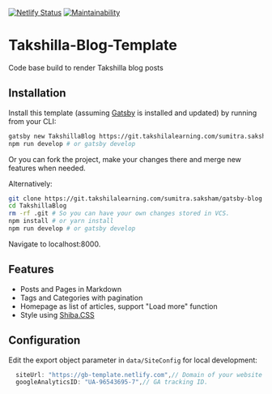 [![Netlify Status](https://api.netlify.com/api/v1/badges/89b8cdfb-af7f-48d5-863f-64fbbdfe8986/deploy-status)](https://app.netlify.com/sites/gb-template/deploys) [![Maintainability](https://api.codeclimate.com/v1/badges/b23277cf6232a88f59ec/maintainability)](https://codeclimate.com/github/completejavascript/gatsby-blog-template/maintainability)

# Takshilla-Blog-Template

Code base build to render Takshilla blog posts

## Installation

Install this template (assuming [Gatsby](https://github.com/gatsbyjs/gatsby/) is installed and updated) by running from your CLI:

```bash
gatsby new TakshillaBlog https://git.takshilalearning.com/sumitra.saksham/gatsby-blog
npm run develop # or gatsby develop
```

Or you can fork the project, make your changes there and merge new features when needed.

Alternatively:

```bash
git clone https://git.takshilalearning.com/sumitra.saksham/gatsby-blog TakshillaBlog # Clone the project
cd TakshillaBlog
rm -rf .git # So you can have your own changes stored in VCS.
npm install # or yarn install
npm run develop # or gatsby develop 
```

Navigate to localhost:8000.

## Features

  * Posts and Pages in Markdown
  * Tags and Categories with pagination
  * Homepage as list of articles, support "Load more" function
  * Style using [Shiba.CSS](https://github.com/completejavascript/shiba-css)

## Configuration

Edit the export object parameter in `data/SiteConfig` for local development:

```js
  siteUrl: "https://gb-template.netlify.com",// Domain of your website without pathPrefix.
  googleAnalyticsID: "UA-96543695-7",// GA tracking ID.
```

